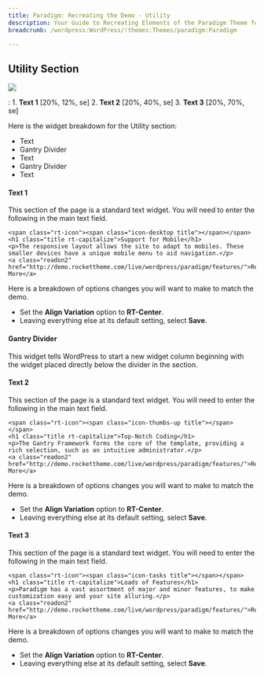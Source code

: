 ```yaml
---
title: Paradigm: Recreating the Demo - Utility
description: Your Guide to Recreating Elements of the Paradigm Theme for WordPress
breadcrumb: /wordpress:WordPress/!themes:Themes/paradigm:Paradigm

---
```


Utility Section
-----

![][demo]

:   1. **Text 1** [20%, 12%, se]
    2. **Text 2** [20%, 40%, se]
    3. **Text 3** [20%, 70%, se]

Here is the widget breakdown for the Utility section:

* Text
* Gantry Divider
* Text
* Gantry Divider
* Text

#### Text 1

This section of the page is a standard text widget. You will need to enter the following in the main text field.

~~~
<span class="rt-icon"><span class="icon-desktop title"></span></span>
<h1 class="title rt-capitalize">Support for Mobile</h1>
<p>The responsive layout allows the site to adapt to mobiles. These smaller devices have a unique mobile menu to aid navigation.</p>
<a class="readon2" href="http://demo.rockettheme.com/live/wordpress/paradigm/features/">Read More</a>
~~~

Here is a breakdown of options changes you will want to make to match the demo.

* Set the **Align Variation** option to **RT-Center**.
* Leaving everything else at its default setting, select **Save**.

#### Gantry Divider

This widget tells WordPress to start a new widget column beginning with the widget placed directly below the divider in the section.

#### Text 2

This section of the page is a standard text widget. You will need to enter the following in the main text field.

~~~
<span class="rt-icon"><span class="icon-thumbs-up title"></span></span>
<h1 class="title rt-capitalize">Top-Notch Coding</h1>
<p>The Gantry Framework forms the core of the template, providing a rich selection, such as an intuitive administrator.</p>
<a class="readon2" href="http://demo.rockettheme.com/live/wordpress/paradigm/features/">Read More</a>
~~~

Here is a breakdown of options changes you will want to make to match the demo.

* Set the **Align Variation** option to **RT-Center**.
* Leaving everything else at its default setting, select **Save**.

#### Text 3

This section of the page is a standard text widget. You will need to enter the following in the main text field.

~~~
<span class="rt-icon"><span class="icon-tasks title"></span></span>
<h1 class="title rt-capitalize">Loads of Features</h1>
<p>Paradigm has a vast assortment of major and minor features, to make customization easy and your site alluring.</p>
<a class="readon2" href="http://demo.rockettheme.com/live/wordpress/paradigm/features/">Read More</a>
~~~

Here is a breakdown of options changes you will want to make to match the demo.

* Set the **Align Variation** option to **RT-Center**.
* Leaving everything else at its default setting, select **Save**.

[demo]: assets/demo_3.jpeg
[roksprocket]: ../../plugins/roksprocket/